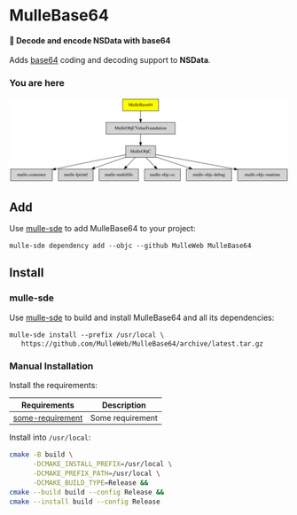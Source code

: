 # MulleBase64

#### 💬 Decode and encode NSData with base64

Adds [base64](https://en.wikipedia.org/wiki/Base64) coding and decoding support
to **NSData**.



### You are here

![Overview](overview.dot.svg)


## Add

Use [mulle-sde](//github.com/mulle-sde) to add MulleBase64 to your project:

``` console
mulle-sde dependency add --objc --github MulleWeb MulleBase64
```

## Install

### mulle-sde

Use [mulle-sde](//github.com/mulle-sde) to build and install MulleBase64
and all its dependencies:

```
mulle-sde install --prefix /usr/local \
   https://github.com/MulleWeb/MulleBase64/archive/latest.tar.gz
```

### Manual Installation


Install the requirements:

Requirements                                      | Description
--------------------------------------------------|-----------------------
[some-requirement](//github.com/some/requirement) | Some requirement

Install into `/usr/local`:

``` sh
cmake -B build \
      -DCMAKE_INSTALL_PREFIX=/usr/local \
      -DCMAKE_PREFIX_PATH=/usr/local \
      -DCMAKE_BUILD_TYPE=Release &&
cmake --build build --config Release &&
cmake --install build --config Release
```
